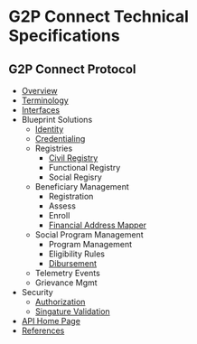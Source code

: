 # G2P Connect Technical Specifications

## G2P Connect Protocol
* [Overview](./Home.md)
* [Terminology](./Terminology.md)
* [Interfaces](./Interfaces.md)
* Blueprint Solutions
    * [Identity](./Identity.md)
    * [Credentialing](./Credentialing.md)
    * Registries
        * [Civil Registry](./CivilRegistry.md)
        * Functional Registry
        * Social Regisry
    * Beneficiary Management
        * Registration
        * Assess
        * Enroll
        * [Financial Address Mapper](./FinancialAddressMapper.md)
    * Social Program Management
        * Program Management
        * Eligibility Rules
        * [Dibursement](./Disbursement.md)
    * Telemetry Events
    * Grievance Mgmt
* Security
    * [Authorization](./Authorization.md)
    * [Singature Validation](./SignatureValidation.md)
* [API Home Page](https://g2p-connect.github.io/specs/)
* [References](./References.md)